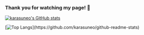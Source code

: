 ### Thank you for watching my page! 👋

<!--
**karasuneo/karasuneo** is a ✨ _special_ ✨ repository because its `README.md` (this file) appears on your GitHub profile.

Here are some ideas to get you started:

- 🔭 I’m currently working on ...
- 🌱 I’m currently learning ...
- 👯 I’m looking to collaborate on ...
- 🤔 I’m looking for help with ...
- 💬 Ask me about ...
- 📫 How to reach me: ...
- 😄 Pronouns: ...
- ⚡ Fun fact: ...
-->

[![karasuneo's GitHub stats](https://github-readme-stats.vercel.app/api?username=karasuneo&theme=vue-dark&show_icons=true)](https://github.com/karasuneo/github-readme-stats)

[![Top Langs](https://github-readme-stats.vercel.app/api/top-langs/?username=karasuneo&theme=vue-dark&show_icons=true&layout=compact&hide=c,cmake,hlsl,shaderlab,c%2B%2B,makefile,c%23&langs_count=6")](https://github.com/karasuneo/github-readme-stats)
